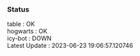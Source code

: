 ### Status


table : OK  
hogwarts : OK  
icy-bot : DOWN  
Latest Update : 2023-06-23 19:06:57.120746
